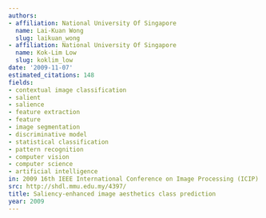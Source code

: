```yaml
---
authors:
- affiliation: National University Of Singapore
  name: Lai-Kuan Wong
  slug: laikuan_wong
- affiliation: National University Of Singapore
  name: Kok-Lim Low
  slug: koklim_low
date: '2009-11-07'
estimated_citations: 148
fields:
- contextual image classification
- salient
- salience
- feature extraction
- feature
- image segmentation
- discriminative model
- statistical classification
- pattern recognition
- computer vision
- computer science
- artificial intelligence
in: 2009 16th IEEE International Conference on Image Processing (ICIP)
src: http://shdl.mmu.edu.my/4397/
title: Saliency-enhanced image aesthetics class prediction
year: 2009
---
```


